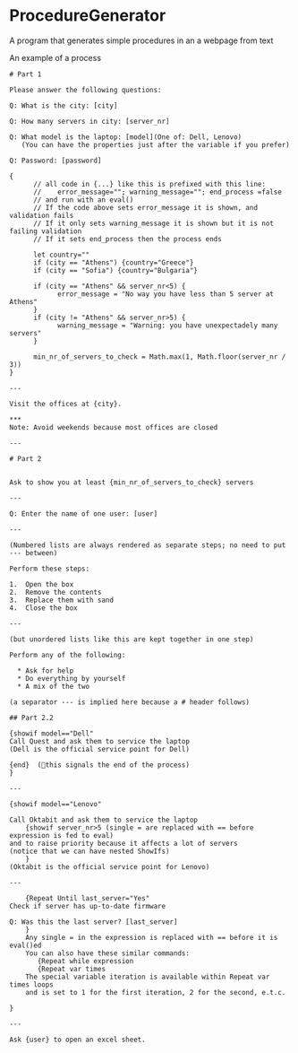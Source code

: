 # ProcedureGenerator

A program that generates simple procedures in an a webpage from text

An example of a process 

    # Part 1
     
    Please answer the following questions:
     
    Q: What is the city: [city]
     
    Q: How many servers in city: [server_nr]
     
    Q: What model is the laptop: [model](One of: Dell, Lenovo)
       (You can have the properties just after the variable if you prefer)     
     
    Q: Password: [password]
     
    {
          // all code in {...} like this is prefixed with this line: 
          //    error_message=""; warning_message=""; end_process =false
          // and run with an eval()
          // If the code above sets error_message it is shown, and validation fails
          // If it only sets warning_message it is shown but it is not failing validation 
          // If it sets end_process then the process ends 
     
          let country=""
          if (city == "Athens") {country="Greece"}
          if (city == "Sofia") {country="Bulgaria"}
     
          if (city == "Athens" && server_nr<5) {
                error_message = "No way you have less than 5 server at Athens"
          }
          if (city != "Athens" && server_nr>5) {
                warning_message = "Warning: you have unexpectadely many servers"
          }     
          
          min_nr_of_servers_to_check = Math.max(1, Math.floor(server_nr / 3))
    }
     
    --- 
     
    Visit the offices at {city}.
    
    *** 
    Note: Avoid weekends because most offices are closed
     
    --- 
     
    # Part 2
    
      
    Ask to show you at least {min_nr_of_servers_to_check} servers
     
    ---
     
    Q: Enter the name of one user: [user]
     
    ---
    
    (Numbered lists are always rendered as separate steps; no need to put --- between)
    
    Perform these steps:
     
    1.	Open the box
    2.	Remove the contents
    3.	Replace them with sand
    4.	Close the box
     
    ---
    
    (but unordered lists like this are kept together in one step)
    
    Perform any of the following:
     
      * Ask for help
      * Do everything by yourself
      * A mix of the two
    
    (a separator --- is implied here because a # header follows) 
    
    ## Part 2.2
     
    {showif model=="Dell"  
    Call Quest and ask them to service the laptop
    (Dell is the official service point for Dell)
     
    {end}  (this signals the end of the process)  
    }
    
    ---
     
    {showif model=="Lenovo"  
    
    Call Oktabit and ask them to service the laptop  
        {showif server_nr>5 (single = are replaced with == before expression is fed to eval)
    and to raise priority because it affects a lot of servers
    (notice that we can have nested ShowIfs)
        }  
    (Oktabit is the official service point for Lenovo)
     
    ---
    
        {Repeat Until last_server="Yes"
    Check if server has up-to-date firmware
    
    Q: Was this the last server? [last_server]
        }
        Any single = in the expression is replaced with == before it is eval()ed
        You can also have these similar commands: 
           {Repeat while expression 
           {Repeat var times
        The special variable iteration is available within Repeat var times loops 
        and is set to 1 for the first iteration, 2 for the second, e.t.c.
    
    }
     
    ---
     
    Ask {user} to open an excel sheet.
